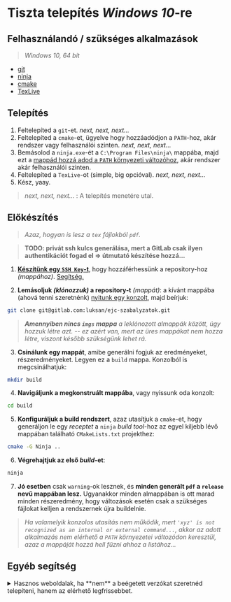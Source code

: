 # Tiszta telepítés *Windows 10*-re

## Felhasználandó / szükséges alkalmazások
> *Windows 10, 64 bit*

  - [git](https://github.com/git-for-windows/git/releases/download/v2.18.0.windows.1/Git-2.18.0-64-bit.exe)
  - [ninja](https://github.com/ninja-build/ninja/releases/download/v1.8.2/ninja-win.zip)
  - [cmake](https://cmake.org/files/v3.12/cmake-3.12.0-rc2-win64-x64.zip)
  - [TexLive](http://mirror.ctan.org/systems/texlive/tlnet/install-tl-windows.exe)


## Telepítés
1. Feltelepíted a `git`-et. *next, next, next...*
2. Feltelepíted a `cmake`-et, ügyelve hogy hozzáadódjon a `PATH`-hoz, akár rendszer vagy felhasználói szinten. *next, next, next...*
3. Bemásolod a `ninja.exe`-ét a `C:\Program Files\ninja\` mappába, majd ezt a [mappád hozzá adod a `PATH` környezeti változóhoz](https://superuser.com/a/985947), akár rendszer akár felhasználói szinten.
4. Feltelepíted a `TexLive`-ot (simple, big opcióval). *next, next, next...*
5. Kész, yaay.

> *next, next, next...* : A telepítés menetére utal.


## Előkészítés
> *Azaz, hogyan is lesz a `tex` fájlokból `pdf`.*

> **TODO: privát ssh kulcs generálása, mert a GitLab csak ilyen authentikációt fogad el => útmutató készítése hozzá...**

1. [**Készítünk egy `SSH Key`-t**](https://gitlab.com/profile/keys), hogy hozzáférhessünk a repository-hoz *(mappához)*. [Segítség.](https://docs.gitlab.com/ee/gitlab-basics/create-your-ssh-keys.html)

2. **Lemásoljuk *(klónozzuk)* a repository-t** *(mappát)*: a kívánt mappába (ahová tenni szeretnénk) [nyitunk egy konzolt](https://lifehacker.com/5989434/quickly-open-a-command-prompt-from-the-windows-explorer-address-bar), majd beírjuk:
```bash
git clone git@gitlab.com:luksan/ejc-szabalyzatok.git
```

> ***Amennyiben nincs `imgs` mappa** a leklónozott almappák között, úgy hozzuk létre azt.
> -- ez azért van, mert az üres mappákat nem hozza létre, viszont később szükségünk lehet rá.*

3. **Csinálunk egy mappát**, amibe generálni fogjuk az eredményeket, részeredményeket. Legyen ez a `build` mappa. Konzolból is megcsinálhatjuk:
```bash
mkdir build
```
4. **Navigáljunk a megkonstruált mappába**, vagy nyissunk oda konzolt:
```bash
cd build
```

5. **Konfiguráljuk a build rendszert**, azaz utasítjuk a `cmake`-et, hogy generáljon le egy *receptet* a `ninja` *build tool*-hoz az egyel kiljebb lévő mappában található `CMakeLists.txt` projekthez:
```bash
cmake -G Ninja ..
```
6. **Végrehajtjuk az első *build*-et**:
```bash
ninja
```
7. **Jó esetben** csak `warning`-ok lesznek, és **minden generált `pdf` a `release` nevű mappában lesz.** Ugyanakkor minden almappában is ott marad minden részeredmény, hogy változások esetén csak a szükséges fájlokat kelljen a rendszernek újra buildelnie.


> *Ha valamelyik konzolos utasítás nem működik, mert `'xyz' is not recognized as an internal or external command...`, akkor az adott alkalmazás nem elérhető a `PATH` környezetei változódon keresztül, azaz a mappáját hozzá hell fűzni ahhoz a listához...*


## Egyéb segítség
<details>
  <summary>Hasznos weboldalak, ha **nem** a beégetett verzókat szeretnéd telepíteni, hanem az elérhető legfrissebbet.</summary>
  - [git](https://git-scm.com/download/win)
  - [ninja](https://github.com/ninja-build/ninja/releases)
  - [cmake](https://cmake.org/download/)
  - [texlive](https://www.tug.org/texlive/acquire-netinstall.html)

> Mindenből az x86-64-es változatot, azaz a 64 biteset válasszátok ki [ha nem tudod mit csinálsz](http://www.winability.com/how-to-tell-if-my-windows-is-32-or-64-bit/).
Ne a forráskódot (source), hanem a futtatható állományt töltsétek le (binary).

</details>

